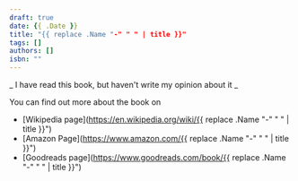 ```yaml
--- 
draft: true
date: {{ .Date }}
title: "{{ replace .Name "-" " " | title }}"
tags: []
authors: []
isbn: ""
---
```



_ I have read this book, but haven't write my opinion about it _

You can find out more about the book on 
 - [Wikipedia page](https://en.wikipedia.org/wiki/{{ replace .Name "-" " " | title }}")
 - [Amazon Page](https://www.amazon.com/{{ replace .Name "-" " " | title }}")
 - [Goodreads page](https://www.goodreads.com/book/{{ replace .Name "-" " " | title }}")
